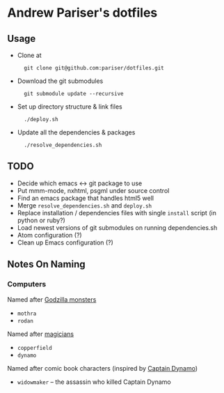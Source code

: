 # Andrew Pariser's dotfiles

## Usage

* Clone at

        git clone git@github.com:pariser/dotfiles.git

* Download the git submodules

        git submodule update --recursive

* Set up directory structure & link files

        ./deploy.sh

* Update all the dependencies & packages

        ./resolve_dependencies.sh

## TODO

* Decide which emacs <-> git package to use
* Put mmm-mode, nxhtml, psgml under source control
* Find an emacs package that handles html5 well
* Merge `resolve_dependencies.sh` and `deploy.sh`
* Replace installation / dependencies files with single `install` script (in python or ruby?)
* Load newest versions of git submodules on running dependencies.sh
* Atom configuration (?)
* Clean up Emacs configuration (?)

## Notes On Naming

### Computers

Named after [Godzilla monsters](http://en.wikipedia.org/wiki/List_of_kaiju "Wikipedia - List of Kaiju")
* `mothra`
* `rodan`

Named after [magicians](http://en.wikipedia.org/wiki/List_of_magicians "Wikipedia - List of Magicians")
* `copperfield`
* `dynamo`

Named after comic book characters (inspired by
[Captain Dynamo](http://en.wikipedia.org/wiki/Captain_Dynamo_%28comics%29 "Wikipedia - Captain Dynamo (comics))"))

* `widowmaker` &ndash; the assassin who killed Captain Dynamo
